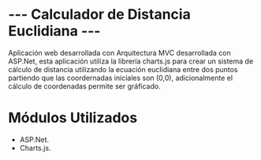 # --- Calculador de Distancia Euclidiana --- #
Aplicación web desarrollada con Arquitectura MVC desarrollada con ASP.Net, esta aplicación utiliza la librería charts.js para crear un sistema de cálculo de distancia utilizando la ecuación euclidiana entre dos puntos partiendo que las coordernadas iniciales son (0,0), adicionalmente el cálculo de coordenadas permite ser gráficado.

# Módulos Utilizados
- ASP.Net.
- Charts.js.
